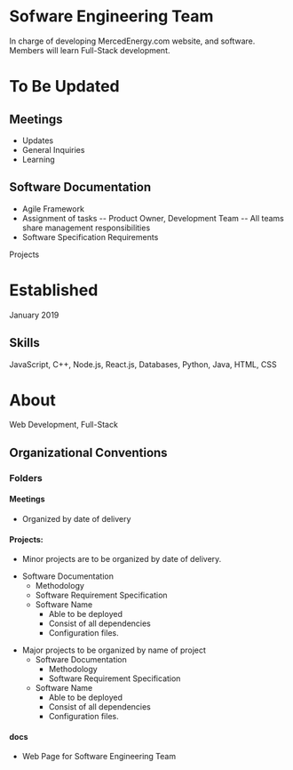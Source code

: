 # Sofware Engineering Team
In charge of developing MercedEnergy.com website, and software. Members will learn Full-Stack development. 
# To Be Updated 
## Meetings 
- Updates 
- General Inquiries 
- Learning  
## Software Documentation
- Agile Framework 
- Assignment of tasks
-- Product Owner, Development Team 
-- All teams share management responsibilities 
- Software Specification Requirements 

Projects <br> 
# Established 
January 2019
## Skills
JavaScript, C++, Node.js, React.js, Databases, Python, Java, HTML, CSS
# About 
Web Development, Full-Stack
## Organizational Conventions 
### Folders 
#### Meetings 
- Organized by date of delivery
#### Projects: 
- Minor projects are to be organized by date of delivery. 
* Software Documentation
    - Methodology
    - Software Requirement Specification
  * Software Name 
    - Able to be deployed
    - Consist of all dependencies
    - Configuration files. 
- Major projects to be organized by name of project 
  * Software Documentation
    - Methodology
    - Software Requirement Specification
  * Software Name 
    - Able to be deployed
    - Consist of all dependencies
    - Configuration files.  
#### docs
- Web Page for Software Engineering Team 
